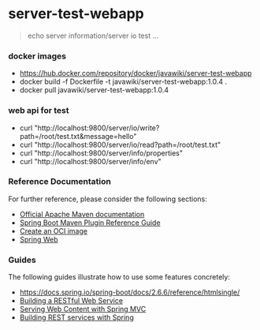 # server-test-webapp
> echo server information/server io test ...

### docker images
* https://hub.docker.com/repository/docker/javawiki/server-test-webapp
* docker build -f Dockerfile -t javawiki/server-test-webapp:1.0.4 .
* docker pull javawiki/server-test-webapp:1.0.4

### web api for test
* curl "http://localhost:9800/server/io/write?path=/root/test.txt&message=hello"
* curl "http://localhost:9800/server/io/read?path=/root/test.txt"
* curl "http://localhost:9800/server/info/properties"
* curl "http://localhost:9800/server/info/env"

### Reference Documentation

For further reference, please consider the following sections:

* [Official Apache Maven documentation](https://maven.apache.org/guides/index.html)
* [Spring Boot Maven Plugin Reference Guide](https://docs.spring.io/spring-boot/docs/2.6.4/maven-plugin/reference/html/)
* [Create an OCI image](https://docs.spring.io/spring-boot/docs/2.6.4/maven-plugin/reference/html/#build-image)
* [Spring Web](https://docs.spring.io/spring-boot/docs/2.6.4/reference/htmlsingle/#boot-features-developing-web-applications)

### Guides

The following guides illustrate how to use some features concretely:
* https://docs.spring.io/spring-boot/docs/2.6.6/reference/htmlsingle/
* [Building a RESTful Web Service](https://spring.io/guides/gs/rest-service/)
* [Serving Web Content with Spring MVC](https://spring.io/guides/gs/serving-web-content/)
* [Building REST services with Spring](https://spring.io/guides/tutorials/bookmarks/)

